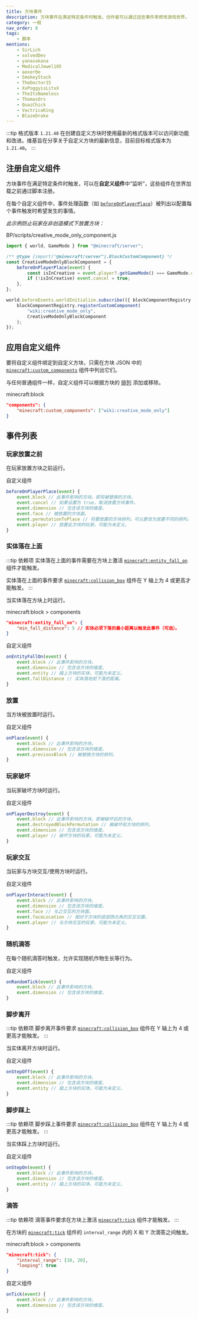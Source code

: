 ```yaml
---
title: 方块事件
description: 方块事件在满足特定条件时触发。创作者可以通过这些事件来修改游戏世界。
category: 一般
nav_order: 8
tags:
    - 脚本
mentions:
    - SirLich
    - solvedDev
    - yanasakana
    - MedicalJewel105
    - aexer0e
    - SmokeyStack
    - TheDoctor15
    - XxPoggyisLitxX
    - TheItsNameless
    - ThomasOrs
    - QuazChick
    - VactricaKing
    - BlazeDrake
---
```


:::tip 格式版本 `1.21.40`
在创建自定义方块时使用最新的格式版本可以访问新功能和改进。维基旨在分享关于自定义方块的最新信息，目前目标格式版本为 `1.21.40`。
:::

## 注册自定义组件

方块事件在满足特定条件时触发，可以在**自定义组件**中“监听”，这些组件在世界加载之前通过脚本注册。

在每个自定义组件中，事件处理函数（如 [`beforeOnPlayerPlace`](#before-player-place)）被列出以配置每个事件触发时希望发生的事情。

_此示例防止玩家在非创造模式下放置方块：_

<CodeHeader>BP/scripts/creative_mode_only_component.js</CodeHeader>

```js
import { world, GameMode } from "@minecraft/server";

/** @type {import("@minecraft/server").BlockCustomComponent} */
const CreativeModeOnlyBlockComponent = {
    beforeOnPlayerPlace(event) {
        const isInCreative = event.player?.getGameMode() === GameMode.creative;
        if (!isInCreative) event.cancel = true;
    },
};

world.beforeEvents.worldInitialize.subscribe(({ blockComponentRegistry }) => {
    blockComponentRegistry.registerCustomComponent(
        "wiki:creative_mode_only",
        CreativeModeOnlyBlockComponent
    );
});
```

## 应用自定义组件

要将自定义组件绑定到自定义方块，只需在方块 JSON 中的 [`minecraft:custom_components`](../blocks/block-components.md#custom-components) 组件中列出它们。

与任何普通组件一样，自定义组件可以根据方块的 [排列](../blocks/block-permutations.md) 添加或移除。

<CodeHeader>minecraft:block</CodeHeader>

```json
"components": {
    "minecraft:custom_components": ["wiki:creative_mode_only"]
}
```

## 事件列表

### 玩家放置之前

在玩家放置方块之前运行。

<CodeHeader>自定义组件</CodeHeader>

```js
beforeOnPlayerPlace(event) {
    event.block // 此事件影响的方块。即将被替换的方块。
    event.cancel // 如果设置为 true，取消放置方块事件。
    event.dimension // 包含该方块的维度。
    event.face // 被放置的方块面。
    event.permutationToPlace // 将要放置的方块排列。可以更改为放置不同的排列。
    event.player // 放置此方块的玩家。可能为未定义。
}
```

### 实体落在上面

:::tip 依赖项
实体落在上面的事件需要在方块上激活 [`minecraft:entity_fall_on`](../blocks/block-components.md#entity-fall-on) 组件才能触发。

实体落在上面的事件要求 [`minecraft:collision_box`](../blocks/block-components.md#collision-box) 组件在 Y 轴上为 4 或更高才能触发。
:::

当实体落在方块上时运行。

<CodeHeader>minecraft:block > components</CodeHeader>

```json
"minecraft:entity_fall_on": {
    "min_fall_distance": 5 // 实体必须下落的最小距离以触发此事件（可选）。
}
```

<CodeHeader>自定义组件</CodeHeader>

```js
onEntityFallOn(event) {
    event.block // 此事件影响的方块。
    event.dimension // 包含该方块的维度。
    event.entity // 踏上方块的实体。可能为未定义。
    event.fallDistance // 实体落地前下落的距离。
}
```

### 放置

当方块被放置时运行。

<CodeHeader>自定义组件</CodeHeader>

```js
onPlace(event) {
    event.block // 此事件影响的方块。
    event.dimension // 包含该方块的维度。
    event.previousBlock // 被替换方块的排列。
}
```

### 玩家破坏

当玩家破坏方块时运行。

<CodeHeader>自定义组件</CodeHeader>

```js
onPlayerDestroy(event) {
    event.block // 此事件影响的方块。即被破坏后的方块。
    event.destroyedBlockPermutation // 被破坏前方块的排列。
    event.dimension // 包含该方块的维度。
    event.player // 破坏方块的玩家。可能为未定义。
}
```

### 玩家交互

当玩家与方块交互/使用方块时运行。

<CodeHeader>自定义组件</CodeHeader>

```js
onPlayerInteract(event) {
    event.block // 此事件影响的方块。
    event.dimension // 包含该方块的维度。
    event.face // 与之交互的方块面。
    event.faceLocation // 相对于方块的底部西北角的交互位置。
    event.player // 与方块交互的玩家。可能为未定义。
}
```

### 随机滴答

在每个随机滴答时触发，允许实现随机作物生长等行为。

<CodeHeader>自定义组件</CodeHeader>

```js
onRandomTick(event) {
    event.block // 此事件影响的方块。
    event.dimension // 包含该方块的维度。
}
```

### 脚步离开

:::tip 依赖项
脚步离开事件要求 [`minecraft:collision_box`](../blocks/block-components.md#collision-box) 组件在 Y 轴上为 4 或更高才能触发。
:::

当实体离开方块时运行。

<CodeHeader>自定义组件</CodeHeader>

```js
onStepOff(event) {
    event.block // 此事件影响的方块。
    event.dimension // 包含该方块的维度。
    event.entity // 踏上方块的实体。可能为未定义。
}
```

### 脚步踩上

:::tip 依赖项
脚步踩上事件要求 [`minecraft:collision_box`](../blocks/block-components.md#collision-box) 组件在 Y 轴上为 4 或更高才能触发。
:::

当实体踩上方块时运行。

<CodeHeader>自定义组件</CodeHeader>

```js
onStepOn(event) {
    event.block // 此事件影响的方块。
    event.dimension // 包含该方块的维度。
    event.entity // 踏上方块的实体。可能为未定义。
}
```

### 滴答

:::tip 依赖项
滴答事件要求在方块上激活 [`minecraft:tick`](../blocks/block-components.md#tick) 组件才能触发。
:::

在方块的 [`minecraft:tick`](../blocks/block-components.md#tick) 组件的 `interval_range` 内的 X 和 Y 次滴答之间触发。

<CodeHeader>minecraft:block > components</CodeHeader>

```json
"minecraft:tick": {
    "interval_range": [10, 20],
    "looping": true
}
```

<CodeHeader>自定义组件</CodeHeader>

```js
onTick(event) {
    event.block // 此事件影响的方块。
    event.dimension // 包含该方块的维度。
}
```